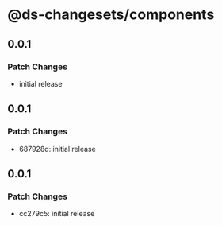 # @ds-changesets/components

## 0.0.1

### Patch Changes

- initial release

## 0.0.1

### Patch Changes

- 687928d: initial release

## 0.0.1

### Patch Changes

- cc279c5: initial release
